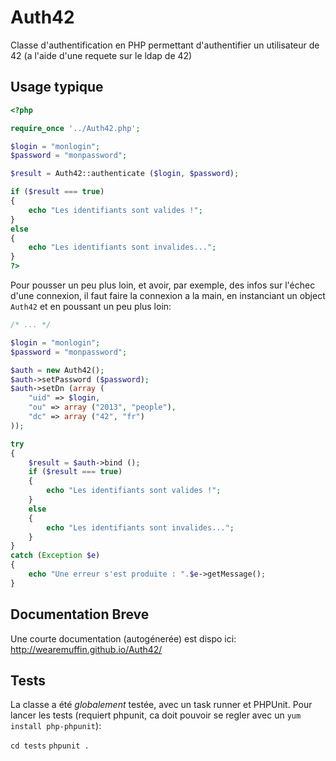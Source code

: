 Auth42
======

Classe d'authentification en PHP permettant d'authentifier un utilisateur de 42 (a l'aide d'une requete sur le ldap de 42)


Usage typique
-------------

```php
<?php

require_once '../Auth42.php';

$login = "monlogin";
$password = "monpassword";

$result = Auth42::authenticate ($login, $password);

if ($result === true)
{
    echo "Les identifiants sont valides !";
}
else
{
    echo "Les identifiants sont invalides...";
}
?>
```

Pour pousser un peu plus loin, et avoir, par exemple, des infos sur l'échec 
d'une connexion, il faut faire la connexion a la main, en instanciant un
object `Auth42` et en poussant un peu plus loin:

```php
/* ... */

$login = "monlogin";
$password = "monpassword";

$auth = new Auth42();
$auth->setPassword ($password);
$auth->setDn (array (
    "uid" => $login,
    "ou" => array ("2013", "people"),
    "dc" => array ("42", "fr")
));

try
{
    $result = $auth->bind ();
    if ($result === true)
    {
        echo "Les identifiants sont valides !";
    }
    else
    {
        echo "Les identifiants sont invalides...";
    }
}
catch (Exception $e)
{
    echo "Une erreur s'est produite : ".$e->getMessage();
}
```

Documentation Breve
------------------

Une courte documentation (autogénerée) est dispo ici: http://wearemuffin.github.io/Auth42/

Tests
------

La classe a été _globalement_ testée, avec un task runner et PHPUnit.
Pour lancer les tests (requiert phpunit, ca doit pouvoir se regler avec un `yum install php-phpunit`):

`cd tests`
`phpunit .`
